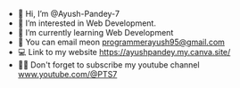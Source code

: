 - 👋 Hi, I’m @Ayush-Pandey-7
- 👀 I’m interested in Web Development.
- 🌱 I’m currently learning Web Development
- 💞️ You can email meon programmerayush95@gmail.com
- 💻 Link to my website https://ayushpandey.my.canva.site/
- 🧑‍💻 Don't forget to subscribe my youtube channel www.youtube.com/@PTS7
<!---
Ayush-Pandey-7/Ayush-Pandey-7 is a ✨ special ✨ repository because its `README.md` (this file) appears on your GitHub profile.
You can click the Preview link to take a look at your changes.
--->
